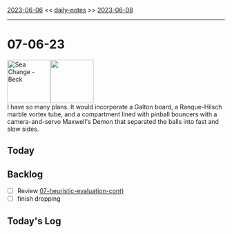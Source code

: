 [2023-06-06](daily_notes/2023-06-06) << [daily-notes](notes/daily-notes.md) >> [2023-06-08](daily_notes/2023-06-08)

---
# 07-06-23
<a href='spotify:album:69Wr9DvWfIJRTi5NUGeVTn'><img src='https://i.scdn.co/image/77e6af2be61404e22e375e9ce0d8f1ff20280eeb' alt='Sea Change - Beck' height=100></a><img src='https://imgs.xkcd.com/comics/marble_run.png' height=100>
<br>I have so many plans. It would incorporate a Galton board, a Ranque-Hilsch marble vortex tube, and a compartment lined with pinball bouncers with a camera-and-servo Maxwell's Demon that separated the balls into fast and slow sides.

## Today



## Backlog
- [ ] Review [07-heuristic-evaluation-cont)](notes/07-heuristic-evaluation-cont.md)
- [ ] finish dropping

## Today's Log
